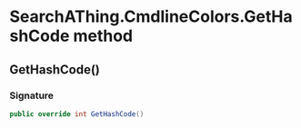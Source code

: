 # SearchAThing.CmdlineColors.GetHashCode method
## GetHashCode()
### Signature
```csharp
public override int GetHashCode()
```
